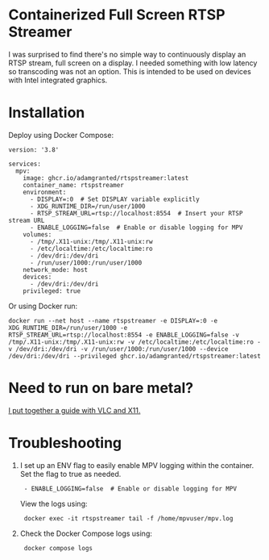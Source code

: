
# Containerized Full Screen RTSP Streamer
I was surprised to find there's no simple way to continuously display an RTSP stream, full screen on a display. I needed something with low latency so transcoding was not an option. This is intended to be used on devices with Intel integrated graphics.

# Installation

Deploy using Docker Compose:

    version: '3.8'

    services:
      mpv:
        image: ghcr.io/adamgranted/rtspstreamer:latest
        container_name: rtspstreamer
        environment:
          - DISPLAY=:0  # Set DISPLAY variable explicitly
          - XDG_RUNTIME_DIR=/run/user/1000
          - RTSP_STREAM_URL=rtsp://localhost:8554  # Insert your RTSP stream URL
          - ENABLE_LOGGING=false  # Enable or disable logging for MPV
        volumes:
          - /tmp/.X11-unix:/tmp/.X11-unix:rw
          - /etc/localtime:/etc/localtime:ro
          - /dev/dri:/dev/dri
          - /run/user/1000:/run/user/1000
        network_mode: host
        devices:
          - /dev/dri:/dev/dri
        privileged: true



Or using Docker run:

    docker run --net host --name rtspstreamer -e DISPLAY=:0 -e XDG_RUNTIME_DIR=/run/user/1000 -e RTSP_STREAM_URL=rtsp://localhost:8554 -e ENABLE_LOGGING=false -v /tmp/.X11-unix:/tmp/.X11-unix:rw -v /etc/localtime:/etc/localtime:ro -v /dev/dri:/dev/dri -v /run/user/1000:/run/user/1000 --device /dev/dri:/dev/dri --privileged ghcr.io/adamgranted/rtspstreamer:latest



# Need to run on bare metal?

[I put together a guide with VLC and X11.](https://github.com/adamgranted/rtspstreamer/blob/main/BareMetal_README.md)

# Troubleshooting

1) I set up an ENV flag to easily enable MPV logging within the container. Set the flag to true as needed.

        - ENABLE_LOGGING=false  # Enable or disable logging for MPV

    View the logs using:

        docker exec -it rtspstreamer tail -f /home/mpvuser/mpv.log

2) Check the Docker Compose logs using:

        docker compose logs


